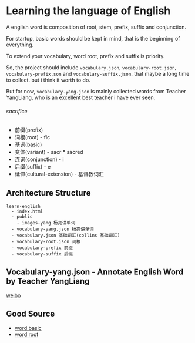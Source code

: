 # Learning the language of English

A english word is composition of root, stem, prefix, suffix and conjunction.

For startup, basic words should be kept in mind, that is the beginning of everything.

To extend your vocabulary, word root, prefix and suffix is priority.

So, the project should include `vocabulary.json`, `vocabulary-root.json`, `vocabulary-prefix.son` and `vocabulary-suffix.json`. that maybe a long time to collect. but i think it worth to do.

But for now, `vocabulary-yang.json` is mainly collected words from Teacher YangLiang, who is an excellent best teacher i have ever seen.

###### sacrifice
* 前缀(prefix)
* 词根(root) - fic
* 基词(basic)
* 变体(variant) - sacr * sacred
* 连词(conjunction) - i
* 后缀(suffix) - e
* 延伸(cultural-extension) - 基督教词汇

## Architecture Structure

```
learn-english
  - index.html
  - public
    - images-yang 杨亮讲单词
  - vocabulary-yang.json 杨亮讲单词
  - vocabulary.json 基础词汇(collins 基础词汇)
  - vocabulary-root.json 词根
  - vocabulary-prefix 前缀
  - vocabulary-suffix 后缀
```

## Vocabulary-yang.json - Annotate English Word by Teacher YangLiang
[weibo](https://www.weibo.com/yangliang1218)


## Good Source
* [word basic](http://www.manythings.org/vocabulary/lists/l/words.php?f=ogden)
* [word root](https://www.fluentu.com/blog/english/english-word-roots/)